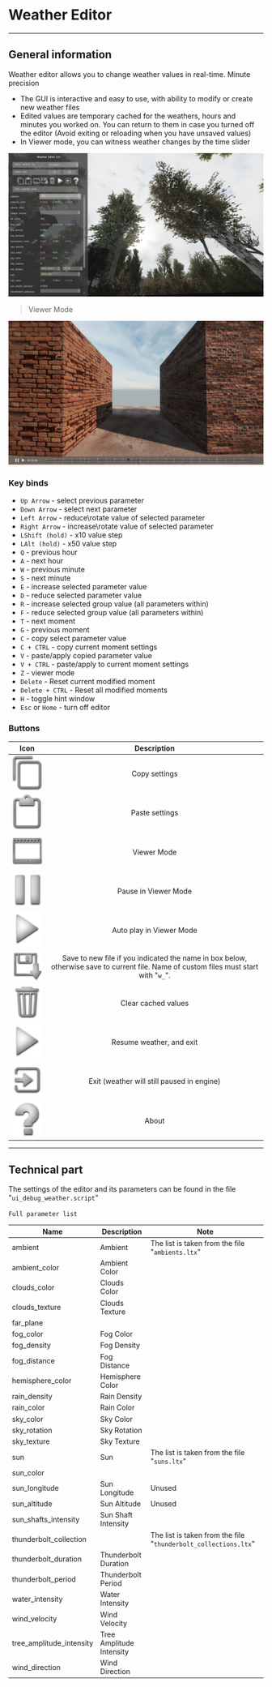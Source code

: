 # Weather Editor

___

## General information

Weather editor allows you to change weather values in real-time. Minute precision

- The GUI is interactive and easy to use, with ability to modify or create new weather files
- Edited values are temporary cached for the weathers, hours and minutes you worked on. You can return to them in case you turned off the editor (Avoid exiting or reloading when you have unsaved values)
- In Viewer mode, you can witness weather changes by the time slider

![weather-editor centered](images/weather-editor.png)

> Viewer Mode

![Viewer Mode centered](images/viewer-mode.png)

### Key binds

- `Up Arrow` - select previous parameter
- `Down Arrow` - select next parameter
- `Left Arrow` - reduce\rotate value of selected parameter
- `Right Arrow` - increase\rotate value of selected parameter
- `LShift (hold)` - x10 value step
- `LAlt (hold)` - x50 value step
- `Q` - previous hour
- `A` - next hour
- `W` - previous minute
- `S` - next minute
- `E` - increase selected parameter value
- `D` - reduce selected parameter value
- `R` - increase selected group value (all parameters within)
- `F` - reduce selected group value (all parameters within)
- `T` - next moment
- `G` - previous moment
- `C` - copy select parameter value
- `C + CTRL` - copy current moment settings
- `V` - paste/apply copied parameter value
- `V + CTRL` - paste/apply to current moment settings
- `Z` - viewer mode
- `Delete` - Reset current modified moment
- `Delete + CTRL` - Reset all modified moments
- `H` - toggle hint window
- `Esc` or `Home` - turn off editor

### Buttons

| Icon | Description |
|---|:---:|
| ![Alt text](icons/copy.png) | Copy settings |
| ![Alt text](icons/paste.png) | Paste settings |
| ![Alt text](icons/view-mode.png) | Viewer Mode |
| ![Alt text](icons/pause.png) | Pause in Viewer Mode |
| ![Alt text](icons/resume.png) | Auto play in Viewer Mode |
| ![Alt text](icons/save.png) | Save to new file if you indicated the name in box below, otherwise save to current file. Name of custom files must start with "`w_`". |
| ![Alt text](icons/clear-cache-values.png) | Clear cached values |
| ![Alt text](icons/resume.png) | Resume weather, and exit |
| ![Alt text](icons/exit.png) | Exit (weather will still paused in engine) |
| ![Alt text](icons/about.png) | About |

___

## Technical part

The settings of the editor and its parameters can be found in the file "`ui_debug_weather.script`"

`Full parameter list`

| Name | Description | Note |
|---|---|---|
| ambient | Ambient | The list is taken from the file "`ambients.ltx`" |
| ambient_color | Ambient Color |  |
| clouds_color | Clouds Color |  |
| clouds_texture | Clouds Texture |  |
| far_plane |  |  |
| fog_color | Fog Color |  |
| fog_density | Fog Density |  |
| fog_distance | Fog Distance |  |
| hemisphere_color | Hemisphere Color |  |
| rain_density | Rain Density |  |
| rain_color | Rain Color |  |
| sky_color | Sky Color |  |
| sky_rotation | Sky Rotation |  |
| sky_texture | Sky Texture |  |
| sun | Sun | The list is taken from the file "`suns.ltx`" |
| sun_color |  |  |
| sun_longitude | Sun Longitude | Unused |
| sun_altitude | Sun Altitude | Unused |
| sun_shafts_intensity | Sun Shaft Intensity |  |
| thunderbolt_collection |  | The list is taken from the file "`thunderbolt_collections.ltx`" |
| thunderbolt_duration | Thunderbolt Duration |  |
| thunderbolt_period | Thunderbolt Period |  |
| water_intensity | Water Intensity |  |
| wind_velocity | Wind Velocity |  |
| tree_amplitude_intensity | Tree Amplitude Intensity |  |
| wind_direction | Wind Direction |  |
